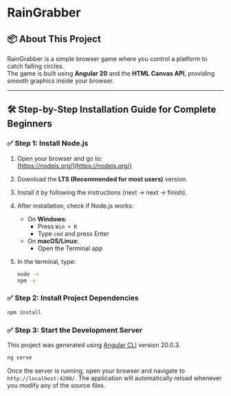 # RainGrabber

## 📦 About This Project

RainGrabber is a simple browser game where you control a platform to catch falling circles.  
The game is built using **Angular 20** and the **HTML Canvas API**, providing smooth graphics inside your browser.

---

## 🛠️ Step-by-Step Installation Guide for Complete Beginners

### ✅ Step 1: Install Node.js

1. Open your browser and go to:  
   [https://nodejs.org/](https://nodejs.org/)

2. Download the **LTS (Recommended for most users)** version.

3. Install it by following the instructions (next → next → finish).

4. After installation, check if Node.js works:

   - On **Windows**:
     - Press `Win + R`
     - Type `cmd` and press Enter
   - On **macOS/Linux**:
     - Open the Terminal app

5. In the terminal, type:

   ```bash
   node -v
   npm -v
   ```

### ✅ Step 2: Install Project Dependencies

```bash
npm install
```

### ✅ Step 3: Start the Development Server

This project was generated using [Angular CLI](https://github.com/angular/angular-cli) version 20.0.3.

```bash
ng serve
```

Once the server is running, open your browser and navigate to `http://localhost:4200/`. The application will automatically reload whenever you modify any of the source files.
